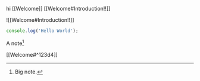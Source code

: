 hi [[Welcome]] [[Welcome#Introduction!!]]

![[Welcome#Introduction!!]]

```ts
console.log('Hello World');
```

A note[^1]

[^1]: Big note.

[[Welcome#^123d4]]

